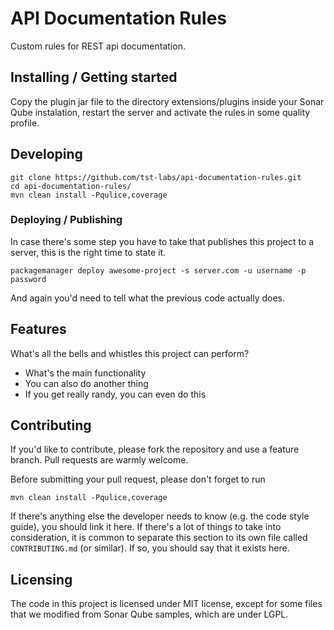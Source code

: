 # API Documentation Rules

Custom rules for REST api documentation.

## Installing / Getting started

Copy the plugin jar file to the directory extensions/plugins inside your Sonar
Qube instalation, restart the server and activate the rules in some quality
profile.

## Developing

```shell
git clone https://github.com/tst-labs/api-documentation-rules.git
cd api-documentation-rules/
mvn clean install -Pqulice,coverage
```

### Deploying / Publishing

In case there's some step you have to take that publishes this project to a
server, this is the right time to state it.

```shell
packagemanager deploy awesome-project -s server.com -u username -p password
```

And again you'd need to tell what the previous code actually does.

## Features

What's all the bells and whistles this project can perform?
* What's the main functionality
* You can also do another thing
* If you get really randy, you can even do this

## Contributing

If you'd like to contribute, please fork the repository and use a feature
branch. Pull requests are warmly welcome.

Before submitting your pull request, please don't forget to run

```shell
mvn clean install -Pqulice,coverage
```

If there's anything else the developer needs to know (e.g. the code style
guide), you should link it here. If there's a lot of things to take into
consideration, it is common to separate this section to its own file called
`CONTRIBUTING.md` (or similar). If so, you should say that it exists here.

## Licensing

The code in this project is licensed under MIT license, except for some files
that we modified from Sonar Qube samples, which are under LGPL.